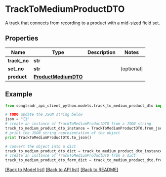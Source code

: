 # TrackToMediumProductDTO

A track that connects from recording to a product with a mid-sized field set.

## Properties
Name | Type | Description | Notes
------------ | ------------- | ------------- | -------------
**track_no** | **str** |  | 
**set_no** | **str** |  | [optional] 
**product** | [**ProductMediumDTO**](ProductMediumDTO.md) |  | 

## Example

```python
from songtradr_api_client_python.models.track_to_medium_product_dto import TrackToMediumProductDTO

# TODO update the JSON string below
json = "{}"
# create an instance of TrackToMediumProductDTO from a JSON string
track_to_medium_product_dto_instance = TrackToMediumProductDTO.from_json(json)
# print the JSON string representation of the object
print TrackToMediumProductDTO.to_json()

# convert the object into a dict
track_to_medium_product_dto_dict = track_to_medium_product_dto_instance.to_dict()
# create an instance of TrackToMediumProductDTO from a dict
track_to_medium_product_dto_form_dict = track_to_medium_product_dto.from_dict(track_to_medium_product_dto_dict)
```
[[Back to Model list]](../README.md#documentation-for-models) [[Back to API list]](../README.md#documentation-for-api-endpoints) [[Back to README]](../README.md)


